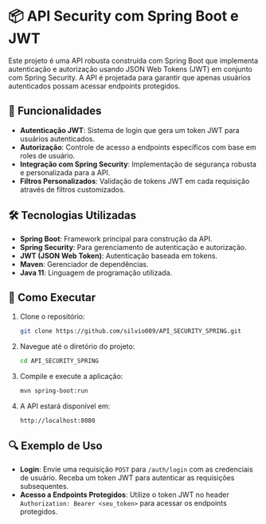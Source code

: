# 📦 API Security com Spring Boot e JWT

Este projeto é uma API robusta construída com Spring Boot que implementa autenticação e autorização usando JSON Web Tokens (JWT) em conjunto com Spring Security. A API é projetada para garantir que apenas usuários autenticados possam acessar endpoints protegidos.

## 🚀 Funcionalidades

- **Autenticação JWT**: Sistema de login que gera um token JWT para usuários autenticados.
- **Autorização**: Controle de acesso a endpoints específicos com base em roles de usuário.
- **Integração com Spring Security**: Implementação de segurança robusta e personalizada para a API.
- **Filtros Personalizados**: Validação de tokens JWT em cada requisição através de filtros customizados.

## 🛠️ Tecnologias Utilizadas

- **Spring Boot**: Framework principal para construção da API.
- **Spring Security**: Para gerenciamento de autenticação e autorização.
- **JWT (JSON Web Token)**: Autenticação baseada em tokens.
- **Maven**: Gerenciador de dependências.
- **Java 11**: Linguagem de programação utilizada.

## 📝 Como Executar

1. Clone o repositório:

    ```bash
    git clone https://github.com/silvio009/API_SECURITY_SPRING.git
    ```

2. Navegue até o diretório do projeto:

    ```bash
    cd API_SECURITY_SPRING
    ```

3. Compile e execute a aplicação:

    ```bash
    mvn spring-boot:run
    ```

4. A API estará disponível em:

    ```http
    http://localhost:8080
    ```

## 🔍 Exemplo de Uso

- **Login**: Envie uma requisição `POST` para `/auth/login` com as credenciais de usuário. Receba um token JWT para autenticar as requisições subsequentes.
- **Acesso a Endpoints Protegidos**: Utilize o token JWT no header `Authorization: Bearer <seu_token>` para acessar os endpoints protegidos.


